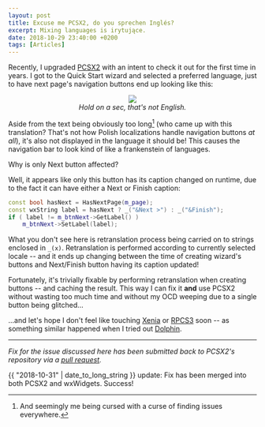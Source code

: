 ```yaml
---
layout: post
title: Excuse me PCSX2, do you sprechen Inglés?
excerpt: Mixing languages is irytujące.
date: 2018-10-29 23:40:00 +0200
tags: [Articles]
---
```

Recently, I upgraded [PCSX2](https://pcsx2.net/) with an intent to check it out for the first time in years.
I got to the Quick Start wizard and selected a preferred language, just to have next page's navigation buttons end up looking like this:

<p align="center">
<img src="{{ "/assets/img/posts/lang-mix.png" | relative_url }}"><br>
<em>Hold on a sec, that's not English.</em>
</p>

Aside from the text being obviously too long[^1] (who came up with this translation? That's not how Polish localizations handle navigation buttons *at all*),
it's also not displayed in the language it should be! This causes the navigation bar to look kind of like a frankenstein of languages.

Why is only Next button affected?

Well, it appears like only this button has its caption changed on runtime, due to the fact it can have either a Next or Finish caption:
```cpp
const bool hasNext = HasNextPage(m_page);
const wxString label = hasNext ? _("&Next >") : _("&Finish");
if ( label != m_btnNext->GetLabel() )
    m_btnNext->SetLabel(label);
```

What you don't see here is retranslation process being carried on to strings enclosed in `_(x)`.
Retranslation is performed according to currently selected locale -- and it ends up changing between the time of creating wizard's buttons
and Next/Finish button having its caption updated!

Fortunately, it's trivially fixable by performing retranslation when creating buttons -- and caching the result.
This way I can fix it **and** use PCSX2 without wasting too much time and without my OCD weeping due to a single button being glitched...

...and let's hope I don't feel like touching [Xenia](http://xenia.jp/) or [RPCS3](https://rpcs3.net/) soon -- as something similar happened
when I tried out [Dolphin](http://dolphin-emu.org/).

<hr>

*Fix for the issue discussed here has been submitted back to PCSX2's repository via a [pull request](https://github.com/PCSX2/pcsx2/pull/2664).*

{{ "2018-10-31" | date_to_long_string }} update: Fix has been merged into both PCSX2 and wxWidgets. Success!

[^1]: And seemingly me being cursed with a curse of finding issues everywhere.